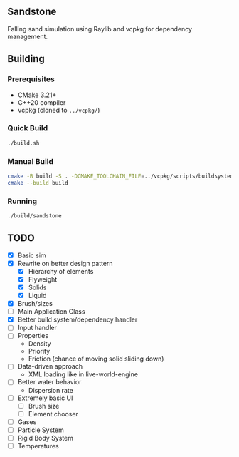 ## Sandstone

Falling sand simulation using Raylib and vcpkg for dependency management.

## Building

### Prerequisites
- CMake 3.21+
- C++20 compiler
- vcpkg (cloned to `../vcpkg/`)

### Quick Build
```bash
./build.sh
```

### Manual Build
```bash
cmake -B build -S . -DCMAKE_TOOLCHAIN_FILE=../vcpkg/scripts/buildsystems/vcpkg.cmake
cmake --build build
```

### Running
```bash
./build/sandstone
```

## TODO
- [X] Basic sim
- [X] Rewrite on better design pattern
  - [X] Hierarchy of elements
  - [X] Flyweight
  - [X] Solids
  - [X] Liquid
- [X] Brush/sizes
- [ ] Main Application Class
- [X] Better build system/dependency handler
- [ ] Input handler
- [ ] Properties
  - Density
  - Priority
  - Friction (chance of moving solid sliding down)
- [ ] Data-driven approach
  - XML loading like in live-world-engine
- [ ] Better water behavior
  - Dispersion rate
- [ ] Extremely basic UI
  - [ ] Brush size
  - [ ] Element chooser
- [ ] Gases
- [ ] Particle System
- [ ] Rigid Body System
- [ ] Temperatures
